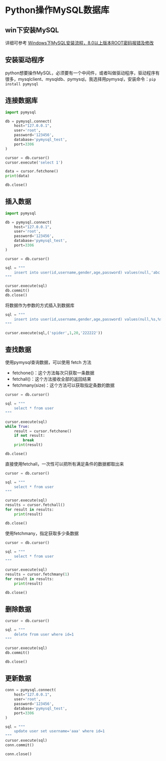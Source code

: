 # Python操作MySQL数据库

## win下安装MySQL

详细可参考 [Windows下MySQL安装流程，8.0以上版本ROOT密码报错及修改](../../database/mysql/mysql-install.md)

## 安装驱动程序

python想要操作MySQL，必须要有一个中间件，或者叫做驱动程序，驱动程序有很多，mysqlclient、mysqldb、pymysql。我选择用pymysql，安装命令：`pip install pymysql`

## 连接数据库

```python
import pymysql

db = pymysql.connect(
    host="127.0.0.1",
    user='root',
    password='123456',
    database='pymysql_test',
    port=3306
)

cursor = db.cursor()
cursor.execute('select 1')

data = cursor.fetchone()
print(data)

db.close()
```

## 插入数据

```python
import pymysql

db = pymysql.connect(
    host="127.0.0.1",
    user='root',
    password='123456',
    database='pymysql_test',
    port=3306
)

cursor = db.cursor()

sql = """
    insert into user(id,username,gender,age,password) values(null,'abc',1,18,'111111');
"""

cursor.execute(sql)
db.commit()
db.close()
```

将数据作为参数的方式插入到数据库

```python
sql = """
    insert into user(id,username,gender,age,password) values(null,%s,%s,%s,%s);
"""

cursor.execute(sql,('spider',1,20,'222222'))
```

## 查找数据

使用pymysql查询数据，可以使用 fetch 方法

* fetchone\(\)：这个方法每次只获取一条数据
* fetchall\(\)：这个方法接收全部的返回结果
* fetchmany\(size\)：这个方法可以获取指定条数的数据

```python
cursor = db.cursor()

sql = """
    select * from user
"""

cursor.execute(sql)
while True:
    result = cursor.fetchone()
    if not result:
        break
    print(result)

db.close()
```

直接使用fetchall，一次性可以把所有满足条件的数据都取出来

```python
cursor = db.cursor()

sql = """
    select * from user
"""

cursor.execute(sql)
results = cursor.fetchall()
for result in results:
    print(result)

db.close()
```

使用fetchmany，指定获取多少条数据

```python
cursor = db.cursor()

sql = """
    select * from user
"""

cursor.execute(sql)
results = cursor.fetchmany(1)
for result in results:
    print(result)

db.close()
```

## 删除数据

```python
cursor = db.cursor()

sql = """
    delete from user where id=1
"""

cursor.execute(sql)
db.commit()

db.close()
```

## 更新数据

```python
conn = pymysql.connect(
    host="127.0.0.1",
    user='root',
    password='123456',
    database='pymysql_test',
    port=3306
)

sql = """
    update user set username='aaa' where id=1
"""
cursor.execute(sql)
conn.commit()

conn.close()
```


